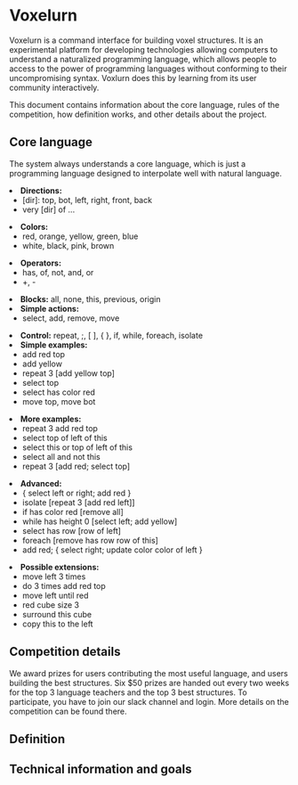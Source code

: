 # Voxelurn

Voxelurn is a command interface for building voxel structures. It is an experimental platform for developing technologies allowing computers to understand a naturalized programming language, which allows people to access to the power of programming languages without conforming to their uncompromising syntax. Voxlurn does this by learning from its user community interactively.

This document contains information about the core language,
rules of the competition,
how definition works,
and other details about the project.

## Core language
The system always understands a core language, which is just a programming language designed to interpolate well with natural language.
<li>
	<strong>Directions:</strong>
	<ul>
		<li>[dir]: top, bot, left, right, front, back</li>
		<li>very [dir] of ...</li>
	</ul>
</li>
<li>
	<strong>Colors:</strong>
	<ul>
		<li>red, orange, yellow, green, blue</li>
		<li>white, black, pink, brown</li>
	</ul>
</li>

<li>
	<strong>Operators:</strong>
	<ul>
		<li>has, of, not, and, or</li>
		<li>+, -</li>
	</ul>
</li>

<li>
	<strong>Blocks:</strong> all, none, this, previous, origin
</li>

<li>
	<strong>Simple actions:</strong>
		<ul>
			<li>select, add, remove, move</li>
		</ul>
</li>

<li>
	<strong>Control:</strong> repeat, ;, [ ], &#123; &#125;, if, while, foreach, isolate
</li>

<li>
	<strong>Simple examples:</strong>
	<ul>
		<li>add red top</li>
		<li>add yellow</li>
		<li>repeat 3 [add yellow top]</li>
		<li>select top</li>
		<li>select has color red</li>
		<li>move top, move bot</li>
	</ul>
</li>

<li>
	<strong>More examples:</strong>
	<ul>
		<li>repeat 3 add red top</li>
		<li>select top of left of this </li>
		<li>select this or top of left of this</li>
		<li>select all and not this</li>
		<li>repeat 3 [add red; select top]</li>
	</ul>
</li>

<li>
	<strong>Advanced:</strong>
	<ul>
		<li> &#123; select left or right; add red &#125; </li>
		<li> isolate [repeat 3 [add red left]] </li>
		<li> if has color red [remove all]</li>
		<li> while has height 0 [select left; add yellow]</li>
		<li> select has row [row of left] </li>
		<li> foreach [remove has row row of this]  </li>
		<li> add red;  &#123; select right; update color color of left &#125;  </li>
	</ul>
</li>

<li>
	<strong>Possible extensions:</strong>
	<ul>
		<li>move left 3 times</li>
		<li>do 3 times add red top</li>
		<li>move left until red</li>
		<li>red cube size 3</li>
		<li>surround this cube</li>
		<li>copy this to the left</li>
	</ul>
</li>


## Competition details

We award prizes for users contributing the most useful language, and users building the best structures. Six $50 prizes are handed out every two weeks for the top 3 language teachers and the top 3 best structures. To participate, you have to join our slack channel and login. More details on the competition can be found there.

## Definition

## Technical information and goals
